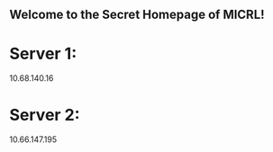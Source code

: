 ## Welcome to the Secret Homepage of MICRL!
# Server 1:
10.68.140.16
# Server 2:
10.66.147.195







